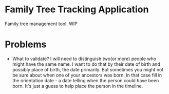 Family Tree Tracking Application
================================

Family tree management tool. WIP

Problems
========

- What to validate? I will need to distinguish two(or more) people who might have the same name. I want to do that by their date of birth and possibly place of birth, the date primarily. But sometimes you might not be sure about when one of your ancestors was born. In that case fill in the orientation date - a date telling when the person could have been born. It's just a guess to help place the person in the timeline.
